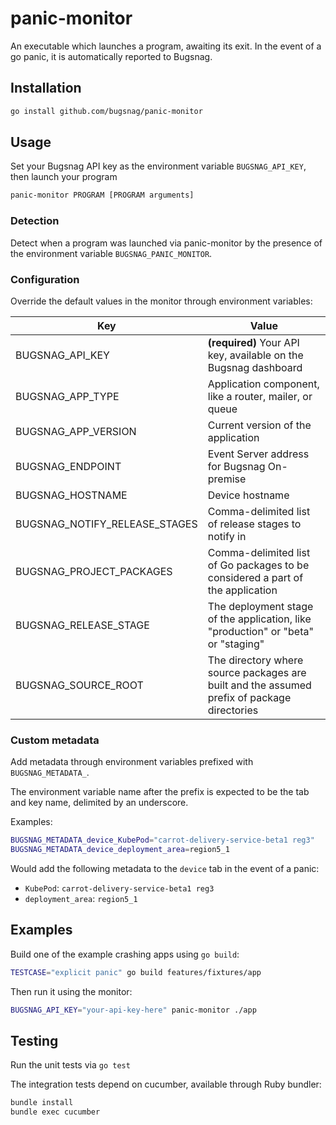 # panic-monitor

An executable which launches a program, awaiting its exit. In the event of
a go panic, it is automatically reported to Bugsnag.

## Installation

```sh
go install github.com/bugsnag/panic-monitor
```

## Usage

Set your Bugsnag API key as the environment variable `BUGSNAG_API_KEY`, then
launch your program

```sh
panic-monitor PROGRAM [PROGRAM arguments]
```

### Detection

Detect when a program was launched via panic-monitor by the presence of the
environment variable `BUGSNAG_PANIC_MONITOR`.

### Configuration

Override the default values in the monitor through environment variables:

| Key                              | Value |
|----------------------------------|-------|
| BUGSNAG\_API\_KEY                | **(required)** Your API key, available on the Bugsnag dashboard |
| BUGSNAG\_APP\_TYPE               | Application component, like a router, mailer, or queue|
| BUGSNAG\_APP\_VERSION            | Current version of the application |
| BUGSNAG\_ENDPOINT                | Event Server address for Bugsnag On-premise |
| BUGSNAG\_HOSTNAME                | Device hostname |
| BUGSNAG\_NOTIFY\_RELEASE\_STAGES | Comma-delimited list of release stages to notify in |
| BUGSNAG\_PROJECT\_PACKAGES       | Comma-delimited list of Go packages to be considered a part of the application |
| BUGSNAG\_RELEASE\_STAGE          | The deployment stage of the application, like "production" or "beta" or "staging" |
| BUGSNAG\_SOURCE\_ROOT            | The directory where source packages are built and the assumed prefix of package directories |

### Custom metadata

Add metadata through environment variables prefixed with `BUGSNAG_METADATA_`.

The environment variable name after the prefix is expected to be the tab and key name,
delimited by an underscore.

Examples:

```sh
BUGSNAG_METADATA_device_KubePod="carrot-delivery-service-beta1 reg3"
BUGSNAG_METADATA_device_deployment_area=region5_1
```

Would add the following metadata to the `device` tab in the event of a panic:

* `KubePod`: `carrot-delivery-service-beta1 reg3`
* `deployment_area`: `region5_1`

## Examples

Build one of the example crashing apps using `go build`:

```sh
TESTCASE="explicit panic" go build features/fixtures/app
```

Then run it using the monitor:

```sh
BUGSNAG_API_KEY="your-api-key-here" panic-monitor ./app
```

## Testing

Run the unit tests via `go test`

The integration tests depend on cucumber, available through Ruby bundler:

```sh
bundle install
bundle exec cucumber
```
